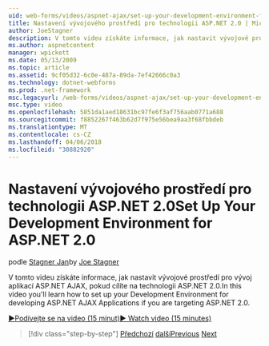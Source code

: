 ```yaml
---
uid: web-forms/videos/aspnet-ajax/set-up-your-development-environment-for-aspnet-20
title: Nastavení vývojového prostředí pro technologii ASP.NET 2.0 | Microsoft Docs
author: JoeStagner
description: V tomto videu získáte informace, jak nastavit vývojové prostředí pro vývoj aplikací ASP.NET AJAX, pokud cílíte na technologii ASP.NET 2.0.
ms.author: aspnetcontent
manager: wpickett
ms.date: 05/13/2009
ms.topic: article
ms.assetid: 9cf05d32-6c0e-487a-89da-7ef42666c0a3
ms.technology: dotnet-webforms
ms.prod: .net-framework
msc.legacyurl: /web-forms/videos/aspnet-ajax/set-up-your-development-environment-for-aspnet-20
msc.type: video
ms.openlocfilehash: 5851da1aed18631bc97fe6f3af756aab0771a688
ms.sourcegitcommit: f8852267f463b62d7f975e56bea9aa3f68fbbdeb
ms.translationtype: MT
ms.contentlocale: cs-CZ
ms.lasthandoff: 04/06/2018
ms.locfileid: "30882920"
---
```

<a name="set-up-your-development-environment-for-aspnet-20"></a><span data-ttu-id="b9a8d-103">Nastavení vývojového prostředí pro technologii ASP.NET 2.0</span><span class="sxs-lookup"><span data-stu-id="b9a8d-103">Set Up Your Development Environment for ASP.NET 2.0</span></span>
====================
<span data-ttu-id="b9a8d-104">podle [Stagner Jan](https://github.com/JoeStagner)</span><span class="sxs-lookup"><span data-stu-id="b9a8d-104">by [Joe Stagner](https://github.com/JoeStagner)</span></span>

<span data-ttu-id="b9a8d-105">V tomto videu získáte informace, jak nastavit vývojové prostředí pro vývoj aplikací ASP.NET AJAX, pokud cílíte na technologii ASP.NET 2.0.</span><span class="sxs-lookup"><span data-stu-id="b9a8d-105">In this video you'll learn how to set up your Development Environment for developing ASP.NET AJAX Applications if you are targeting ASP.NET 2.0.</span></span>

[<span data-ttu-id="b9a8d-106">&#9654;Podívejte se na video (15 minut)</span><span class="sxs-lookup"><span data-stu-id="b9a8d-106">&#9654; Watch video (15 minutes)</span></span>](https://channel9.msdn.com/Blogs/ASP-NET-Site-Videos/set-up-your-development-environment-for-aspnet-20)

> [!div class="step-by-step"]
> <span data-ttu-id="b9a8d-107">[Předchozí](set-up-your-development-environment-for-aspnet-35.md)
> [další](how-do-i-customize-error-handling-for-the-aspnet-ajax-updatepanel.md)</span><span class="sxs-lookup"><span data-stu-id="b9a8d-107">[Previous](set-up-your-development-environment-for-aspnet-35.md)
[Next](how-do-i-customize-error-handling-for-the-aspnet-ajax-updatepanel.md)</span></span>
